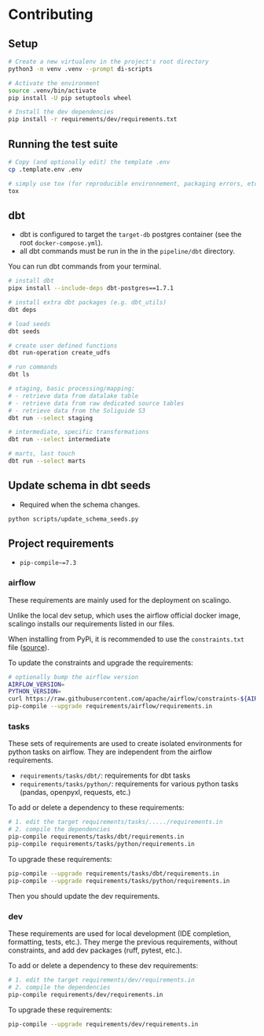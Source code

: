 # Contributing

## Setup

```bash
# Create a new virtualenv in the project's root directory
python3 -m venv .venv --prompt di-scripts

# Activate the environment
source .venv/bin/activate
pip install -U pip setuptools wheel

# Install the dev dependencies
pip install -r requirements/dev/requirements.txt
```

## Running the test suite

```bash
# Copy (and optionally edit) the template .env
cp .template.env .env

# simply use tox (for reproducible environnement, packaging errors, etc.)
tox
```

## dbt

* dbt is configured to target the `target-db` postgres container (see the root `docker-compose.yml`).
* all dbt commands must be run in the in the `pipeline/dbt` directory.

You can run dbt commands from your terminal.

```bash
# install dbt
pipx install --include-deps dbt-postgres==1.7.1

# install extra dbt packages (e.g. dbt_utils)
dbt deps

# load seeds
dbt seeds

# create user defined functions
dbt run-operation create_udfs

# run commands
dbt ls

# staging, basic processing/mapping:
# - retrieve data from datalake table
# - retrieve data from raw dedicated source tables
# - retrieve data from the Soliguide S3
dbt run --select staging

# intermediate, specific transformations
dbt run --select intermediate

# marts, last touch
dbt run --select marts
```

## Update schema in dbt seeds

* Required when the schema changes.

```bash
python scripts/update_schema_seeds.py
```

## Project requirements

* `pip-compile~=7.3`

### airflow

These requirements are mainly used for the deployment on scalingo.

Unlike the local dev setup, which uses the airflow official docker image, scalingo
installs our requirements listed in our files.

When installing from PyPi, it is recommended to use the `constraints.txt` file ([source](https://airflow.apache.org/docs/apache-airflow/stable/installation/installing-from-pypi.html#constraints-files)).

To update the constraints and upgrade the requirements:

```bash
# optionally bump the airflow version
AIRFLOW_VERSION=
PYTHON_VERSION=
curl https://raw.githubusercontent.com/apache/airflow/constraints-${AIRFLOW_VERSION}/constraints-${PYTHON_VERSION}.txt > requirements/airflow/constraints.txt
pip-compile --upgrade requirements/airflow/requirements.in
```

### tasks

These sets of requirements are used to create isolated environments for python tasks on airflow.
They are independent from the airflow requirements.

- `requirements/tasks/dbt/`: requirements for dbt tasks
- `requirements/tasks/python/`: requirements for various python tasks (pandas, openpyxl, requests, etc.)

To add or delete a dependency to these requirements:

```bash
# 1. edit the target requirements/tasks/...../requirements.in
# 2. compile the dependencies
pip-compile requirements/tasks/dbt/requirements.in
pip-compile requirements/tasks/python/requirements.in
```

To upgrade these requirements:

```bash
pip-compile --upgrade requirements/tasks/dbt/requirements.in
pip-compile --upgrade requirements/tasks/python/requirements.in
```

Then you should update the dev requirements.

### dev

These requirements are used for local development (IDE completion, formatting, tests, etc.).
They merge the previous requirements, without constraints, and add dev packages (ruff, pytest, etc.).

To add or delete a dependency to these dev requirements:

```bash
# 1. edit the target requirements/dev/requirements.in
# 2. compile the dependencies
pip-compile requirements/dev/requirements.in
```

To upgrade these requirements:

```bash
pip-compile --upgrade requirements/dev/requirements.in
```
